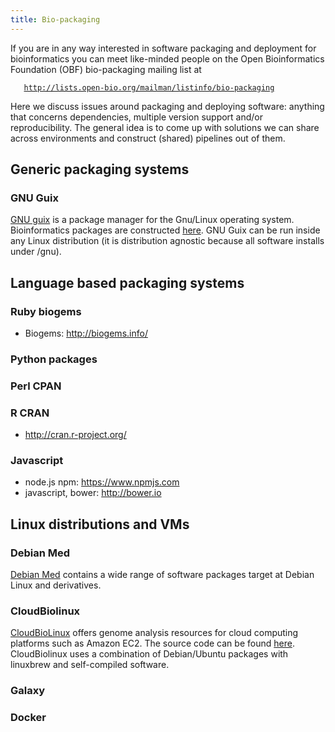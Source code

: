 ```yaml
---
title: Bio-packaging
---
```


If you are in any way interested in software packaging and deployment
for bioinformatics you can meet like-minded people on the Open
Bioinformatics Foundation (OBF) bio-packaging mailing list at

`   `[`http://lists.open-bio.org/mailman/listinfo/bio-packaging`](http://lists.open-bio.org/mailman/listinfo/bio-packaging)

Here we discuss issues around packaging and deploying software: anything
that concerns dependencies, multiple version support and/or
reproducibility. The general idea is to come up with solutions we can
share across environments and construct (shared) pipelines out of them.

Generic packaging systems
-------------------------

### GNU Guix

[GNU guix](https://www.gnu.org/software/guix) is a package manager for
the Gnu/Linux operating system. Bioinformatics packages are constructed
[here](http://git.savannah.gnu.org/cgit/guix.git/tree/gnu/packages/bioinformatics.scm).
GNU Guix can be run inside any Linux distribution (it is distribution
agnostic because all software installs under /gnu).

Language based packaging systems
--------------------------------

### Ruby biogems

-   Biogems: <http://biogems.info/>

### Python packages

### Perl CPAN

### R CRAN

-   <http://cran.r-project.org/>

### Javascript

-   node.js npm: <https://www.npmjs.com>
-   javascript, bower: <http://bower.io>

Linux distributions and VMs
---------------------------

### Debian Med

[Debian Med](https://www.debian.org/devel/debian-med/) contains a wide
range of software packages target at Debian Linux and derivatives.

### CloudBiolinux

[CloudBioLinux](http://cloudbiolinux.org) offers genome analysis
resources for cloud computing platforms such as Amazon EC2. The source
code can be found [here](https://github.com/chapmanb/cloudbiolinux).
CloudBiolinux uses a combination of Debian/Ubuntu packages with
linuxbrew and self-compiled software.

### Galaxy

### Docker

